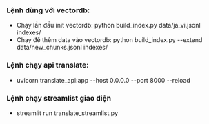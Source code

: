 ### Lệnh dùng với vectordb:
- Chạy lần đầu init vectordb: python build_index.py data/ja_vi.jsonl indexes/
- Chạy để thêm data vào vectordb: python build_index.py --extend data/new_chunks.jsonl indexes/

### Lệnh chạy api translate:
- uvicorn translate_api:app --host 0.0.0.0 --port 8000 --reload

### Lệnh chạy streamlist giao diện
- streamlit run translate_streamlist.py